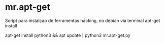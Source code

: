 # mr.apt-get

Script para instalçao de ferramentas hacking, no debian via terminal apt-get install

apt-get install python3 && apt update | python3 mr.apt-get.py
